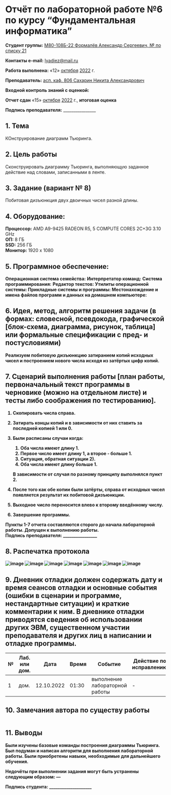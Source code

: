 # Отчёт по лабораторной работе №6 по курсу “Фундаментальная информатика”

<b>Студент группы:</b> <ins>М80-108Б-22 Формалёв Александр Сергеевич, № по списку 21</ins> 

<b>Контакты e-mail:</b> <ins>lyadiez@mail.ru</ins>

<b>Работа выполнена:</b> «12» <ins>октября</ins> <ins>2022</ins> г.

<b>Преподаватель:</b> <ins>асп. каф. 806 Сахарин Никита Александрович</ins>

<b>Входной контроль знаний с оценкой:</b> <ins></ins>

<b>Отчет сдан</b> «15» <ins>октября</ins> <ins>2022</ins> г., <b>итоговая оценка</b> <ins></ins>

<b>Подпись преподавателя:</b> ________________

## 1. Тема
КОнструирование диаграмм Тъюринга.
## 2. Цель работы
Сконструировать диаграмму Тъюринга, выполняющую заданное действие над словами, записанными в ленте.
## 3. Задание (вариант № 8)
Побитовая дизъюнкция двух двоичных чисел разной длины.
## 4. Оборудование:
<b>Процессор:</b> AMD A9-9425 RADEON R5, 5 COMPUTE CORES 2C+3G 3.10 GHz <br/>
<b>ОП:</b> 8 ГБ <br/>
<b>SSD:</b> 256 ГБ<br/>
<b>Монитор:</b> 1920 х 1080 <br/>
## 5. Программное обеспечение:
<b>Операционная система семейства:</b>
<b>Интерпретатор команд:</b>
<b>Система программирования:</b>
<b>Редактор текстов:
<b>Утилиты операционной системы:</b>
<b>Прикладные системы и программы:</b>
<b>Местонахождение и имена файлов программ и данных на домашнем компьютере:
## 6. Идея, метод, алгоритм решения задачи (в формах: словесной, псевдокода, графической [блок-схема, диаграмма, рисунок, таблица] или формальные спецификации с пред- и постусловиями)
Реализуем побитовую дизъюнкцию затиранием копий исходных чисел и построением нового числа исходя из затёртых цифр копий.

## 7. Сценарий выполнения работы [план работы, первоначальный текст программы в черновике (можно на отдельном листе) и тесты либо соображения по тестированию]. 
1. Скопировать числа справа.
2. Затирать концы копий и в зависимости от них ставить за последней копией 1 или 0.
3. Были расписаны случаи когда:
    1) Оба числа имеют длину 1.
    2) Первое число имеет длину 1, а второе - больше 1.
    3) Ситуация, обратная ситуации 2).
    4) Оба числа имеют длину больше 1.
  
    В зависимости от случая по разному принципу выполнялся пункт 2.
4. После того как обе копии были затёрты, справа от исходных чисел появляется результат их побитовой дизъюнкции.
5. Выходное число переносится влево к второму введённому числу.
6. Завершение программы.


Пункты 1-7 отчета составляются сторого до начала лабораторной работы.
Допущен к выполнению работы.  
<b>Подпись преподавателя:</b> ________________
## 8. Распечатка протокола
  ![image](https://user-images.githubusercontent.com/114108084/195420170-ae342035-9b4c-41ea-bac6-a24beb3c4a2e.png)
  ![image](https://user-images.githubusercontent.com/114108084/195420271-dfe39b8e-9364-49a0-8228-cc73099e99e6.png)
  ![image](https://user-images.githubusercontent.com/114108084/195420346-4813fc2b-e0fc-4715-82b4-ada87571d3bd.png)
  ![image](https://user-images.githubusercontent.com/114108084/195420399-620d0b35-31e7-4cf7-99ce-4b634bffaacd.png)
  ![image](https://user-images.githubusercontent.com/114108084/195420451-4dc0435e-3711-4240-a923-18097082d912.png)
  ![image](https://user-images.githubusercontent.com/114108084/195420501-815eced8-a403-4fce-8f84-85d1b39c2032.png)
  ![image](https://user-images.githubusercontent.com/114108084/195420568-ab5043dc-db18-46ab-9043-0ff70eb1bc0e.png)
  
## 9. Дневник отладки должен содержать дату и время сеансов отладки и основные события (ошибки в сценарии и программе, нестандартные ситуации) и краткие комментарии к ним. В дневнике отладки приводятся сведения об использовании других ЭВМ, существенном участии преподавателя и других лиц в написании и отладке программы.

| № |  Лаб. или дом. | Дата | Время | Событие | Действие по исправлению | Примечание |
| ------ | ------ | ------ | ------ | ------ | ------ | ------ |
| 1 | дом. | 12.10.2022 | 01:30 | выполнение лабораторной работы | - | - |
## 10. Замечания автора по существу работы
```
```
## 11. Выводы
 Были изучены базовые команды построения диаграммы Тъюринга. Был подуман и написан алгоритм для выполнения лабораторной работы. Были приобретены навыки, необходимые для дальнейшего обучения.

Недочёты при выполнении задания могут быть устранены следующим образом: —

<b>Подпись студента:</b> ____________________
